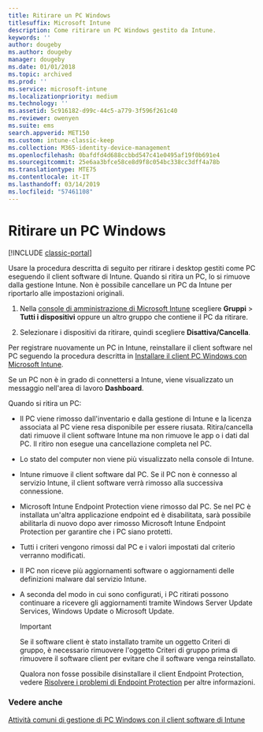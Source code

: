 ```yaml
---
title: Ritirare un PC Windows
titlesuffix: Microsoft Intune
description: Come ritirare un PC Windows gestito da Intune.
keywords: ''
author: dougeby
ms.author: dougeby
manager: dougeby
ms.date: 01/01/2018
ms.topic: archived
ms.prod: ''
ms.service: microsoft-intune
ms.localizationpriority: medium
ms.technology: ''
ms.assetid: 5c916182-d99c-44c5-a779-3f596f261c40
ms.reviewer: owenyen
ms.suite: ems
search.appverid: MET150
ms.custom: intune-classic-keep
ms.collection: M365-identity-device-management
ms.openlocfilehash: 0bafdfd4d688ccbbd547c41e0495af19f0b691e4
ms.sourcegitcommit: 25e6aa3bfce58ce8d9f8c054bc338cc3dff4a78b
ms.translationtype: MTE75
ms.contentlocale: it-IT
ms.lasthandoff: 03/14/2019
ms.locfileid: "57461108"
---
```

# <a name="retire-a-windows-pc"></a>Ritirare un PC Windows

[!INCLUDE [classic-portal](includes/classic-portal.md)]

Usare la procedura descritta di seguito per ritirare i desktop gestiti come PC eseguendo il client software di Intune. Quando si ritira un PC, lo si rimuove dalla gestione Intune. Non è possibile cancellare un PC da Intune per riportarlo alle impostazioni originali.

1.  Nella [console di amministrazione di Microsoft Intune](https://manage.microsoft.com/) scegliere **Gruppi** &gt; **Tutti i dispositivi** oppure un altro gruppo che contiene il PC da ritirare.

2.  Selezionare i dispositivi da ritirare, quindi scegliere **Disattiva/Cancella**.

Per registrare nuovamente un PC in Intune, reinstallare il client software nel PC seguendo la procedura descritta in [Installare il client PC Windows con Microsoft Intune](install-the-windows-pc-client-with-microsoft-intune.md).

Se un PC non è in grado di connettersi a Intune, viene visualizzato un messaggio nell'area di lavoro **Dashboard**.

Quando si ritira un PC:

-   Il PC viene rimosso dall'inventario e dalla gestione di Intune e la licenza associata al PC viene resa disponibile per essere riusata. Ritira/cancella dati rimuove il client software Intune ma non rimuove le app o i dati dal PC. Il ritiro non esegue una cancellazione completa nel PC.

-   Lo stato del computer non viene più visualizzato nella console di Intune.

-   Intune rimuove il client software dal PC. Se il PC non è connesso al servizio Intune, il client software verrà rimosso alla successiva connessione.

-   Microsoft Intune Endpoint Protection viene rimosso dal PC. Se nel PC è installata un'altra applicazione endpoint ed è disabilitata, sarà possibile abilitarla di nuovo dopo aver rimosso Microsoft Intune Endpoint Protection per garantire che i PC siano protetti.

-   Tutti i criteri vengono rimossi dal PC e i valori impostati dal criterio verranno modificati.

-   Il PC non riceve più aggiornamenti software o aggiornamenti delle definizioni malware dal servizio Intune.

-   A seconda del modo in cui sono configurati, i PC ritirati possono continuare a ricevere gli aggiornamenti tramite Windows Server Update Services, Windows Update o Microsoft Update.

    > [!IMPORTANT]
    > Se il software client è stato installato tramite un oggetto Criteri di gruppo, è necessario rimuovere l'oggetto Criteri di gruppo prima di rimuovere il software client per evitare che il software venga reinstallato.

    Qualora non fosse possibile disinstallare il client Endpoint Protection, vedere [Risolvere i problemi di Endpoint Protection](/intune/troubleshoot-endpoint-protection-in-microsoft-intune) per altre informazioni.

### <a name="see-also"></a>Vedere anche

[Attività comuni di gestione di PC Windows con il client software di Intune](common-windows-pc-management-tasks-with-the-microsoft-intune-computer-client.md)
